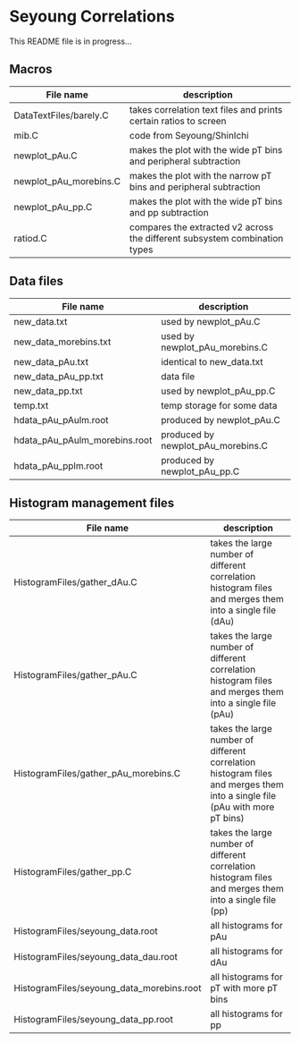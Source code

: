 # Seyoung Correlations

This README file is in progress...

## Macros

File name | description
--------- | -----------
DataTextFiles/barely.C | takes correlation text files and prints certain ratios to screen
mib.C | code from Seyoung/ShinIchi
newplot_pAu.C | makes the plot with the wide pT bins and peripheral subtraction
newplot_pAu_morebins.C | makes the plot with the narrow pT bins and peripheral subtraction
newplot_pAu_pp.C | makes the plot with the wide pT bins and pp subtraction
ratiod.C | compares the extracted v2 across the different subsystem combination types

## Data files

File name | description
--------- | -----------
new_data.txt | used by newplot_pAu.C
new_data_morebins.txt | used by newplot_pAu_morebins.C
new_data_pAu.txt | identical to new_data.txt
new_data_pAu_pp.txt | data file
new_data_pp.txt | used by newplot_pAu_pp.C
temp.txt | temp storage for some data
hdata_pAu_pAulm.root | produced by newplot_pAu.C
hdata_pAu_pAulm_morebins.root | produced by newplot_pAu_morebins.C
hdata_pAu_pplm.root | produced by newplot_pAu_pp.C

## Histogram management files

File name | description
--------- | -----------
HistogramFiles/gather_dAu.C | takes the large number of different correlation histogram files and merges them into a single file (dAu)
HistogramFiles/gather_pAu.C | takes the large number of different correlation histogram files and merges them into a single file (pAu)
HistogramFiles/gather_pAu_morebins.C | takes the large number of different correlation histogram files and merges them into a single file (pAu with more pT bins)
HistogramFiles/gather_pp.C | takes the large number of different correlation histogram files and merges them into a single file (pp)
HistogramFiles/seyoung_data.root | all histograms for pAu
HistogramFiles/seyoung_data_dau.root | all histograms for dAu
HistogramFiles/seyoung_data_morebins.root | all histograms for pT with more pT bins
HistogramFiles/seyoung_data_pp.root | all histograms for pp

